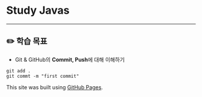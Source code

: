 # Study Javas

---
## ✏️ 학습 목표

- Git & GitHub의 **Commit, Push**에 대해 이해하기


```
git add .
git commt -m "first commit"
```

This site was built using [GitHub Pages](https://pages.github.com/).
